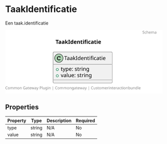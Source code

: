 # TaakIdentificatie

Een taak.identificatie

![Class Diagram](https://github.com/CommonGateway/CustomerInteractionBundle/blob/redesign/docs/schema/klant.taak.identificatie.svg)

## Properties

| Property | Type | Description | Required |
|----------|------|-------------|----------|
| type | string | N/A | No |
| value | string | N/A | No |
